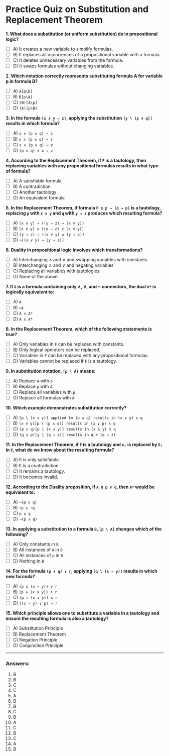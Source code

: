 # Practice Quiz on Substitution and Replacement Theorem

**1. What does a substitution (or uniform substitution) do in propositional logic?**
- [ ] A) It creates a new variable to simplify formulas.
- [ ] B) It replaces all occurrences of a propositional variable with a formula.
- [ ] C) It deletes unnecessary variables from the formula.
- [ ] D) It swaps formulas without changing variables.

**2. Which notation correctly represents substituting formula A for variable p in formula B?**
- [ ] A) `A[p\B]`
- [ ] B) `B[p\A]`
- [ ] C) `(B)[A\p]`
- [ ] D) `(A)[p\B]`

**3. In the formula `(x ∧ y ⇒ z)`, applying the substitution `[y \ (p ∨ q)]` results in which formula?**
- [ ] A) `x ∨ (p ∧ q) ⇒ z`
- [ ] B) `x ∧ (p ∧ q) ⇒ z`
- [ ] C) `x ∧ (p ∨ q) ⇒ z`
- [ ] D) `(p ∧ q) ∧ x ⇒ z`

**4. According to the Replacement Theorem, if `F` is a tautology, then replacing variables with any propositional formulas results in what type of formula?**
- [ ] A) A satisfiable formula
- [ ] B) A contradiction
- [ ] C) Another tautology
- [ ] D) An equivalent formula

**5. In the Replacement Theorem, if formula `F ≡ p ⇒ (q ⇒ p)` is a tautology, replacing `p` with `x ∨ y` and `q` with `y ⇒ z` produces which resulting formula?**
- [ ] A) `(x ∨ y) ⇒ ((y ⇒ z) ⇒ (x ∨ y))`
- [ ] B) `(x ∨ y) ∧ ((y ⇒ z) ∨ (x ∨ y))`
- [ ] C) `(y ⇒ z) ⇒ ((x ∨ y) ∧ (y ⇒ z))`
- [ ] D) `¬((x ∨ y) ⇒ (y ⇒ z))`

**6. Duality in propositional logic involves which transformations?**
- [ ] A) Interchanging ∧ and ∨ and swapping variables with constants
- [ ] B) Interchanging ∧ and ∨ and negating variables
- [ ] C) Replacing all variables with tautologies
- [ ] D) None of the above

**7. If `A` is a formula containing only ∧, ∨, and ¬ connectors, the dual `A*` is logically equivalent to:**
- [ ] A) `A`
- [ ] B) `¬A`
- [ ] C) `A ∨ A*`
- [ ] D) `A ∧ A*`

**8. In the Replacement Theorem, which of the following statements is true?**
- [ ] A) Only variables in `F` can be replaced with constants.
- [ ] B) Only logical operators can be replaced.
- [ ] C) Variables in `F` can be replaced with any propositional formulas.
- [ ] D) Variables cannot be replaced if `F` is a tautology.

**9. In substitution notation, `[p \ A]` means:**
- [ ] A) Replace `A` with `p`
- [ ] B) Replace `p` with `A`
- [ ] C) Replace all variables with `p`
- [ ] D) Replace all formulas with `A`

**10. Which example demonstrates substitution correctly?**
- [ ] A) `[p \ (x ∨ y)] applied to (p ∧ q) results in (x ∨ y) ∧ q`
- [ ] B) `(x ∨ y)[p \ (p ∧ q)] results in (x ∨ p) ∧ q`
- [ ] C) `(p ∧ q)[p \ (x ∧ y)] results in (x ∧ y) ∨ q`
- [ ] D) `(q ∨ p)[y \ (q ⇒ z)] results in q ∧ (q ⇒ z)`

**11. In the Replacement Theorem, if `F` is a tautology and `xᵢ` is replaced by `Eᵢ` in `F`, what do we know about the resulting formula?**
- [ ] A) It is only satisfiable.
- [ ] B) It is a contradiction.
- [ ] C) It remains a tautology.
- [ ] D) It becomes invalid.

**12. According to the Duality proposition, if `A ≡ p ∨ q`, then `A*` would be equivalent to:**
- [ ] A) `¬(p ∨ q)`
- [ ] B) `¬p ∧ ¬q`
- [ ] C) `p ∧ q`
- [ ] D) `¬(p ∧ q)`

**13. In applying a substitution to a formula `B`, `[p \ A]` changes which of the following?**
- [ ] A) Only constants in `B`
- [ ] B) All instances of `A` in `B`
- [ ] C) All instances of `p` in `B`
- [ ] D) Nothing in `B`

**14. For the formula `(p ∧ q) ∨ r`, applying `[q \ (x ⇒ y)]` results in which new formula?**
- [ ] A) `(p ∧ (x ⇒ y)) ∨ r`
- [ ] B) `(p ∧ (x ∨ y)) ∧ r`
- [ ] C) `(p ⇒ (x ∨ y)) ∧ r`
- [ ] D) `((x ⇒ y) ∨ p) ⇒ r`

**15. Which principle allows one to substitute a variable in a tautology and ensure the resulting formula is also a tautology?**
- [ ] A) Substitution Principle
- [ ] B) Replacement Theorem
- [ ] C) Negation Principle
- [ ] D) Conjunction Principle

---

### Answers:
1. B  
2. B  
3. C  
4. C  
5. A  
6. B  
7. B  
8. C  
9. B  
10. A  
11. C  
12. B  
13. C  
14. A  
15. B  
